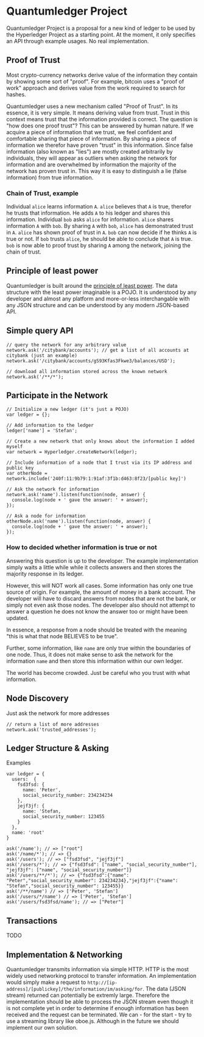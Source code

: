 # Quantumledger Project
Quantumledger Project is a proposal for a new kind of ledger to be used by the Hyperledger Project as a starting point. At the moment, it only specifies an API through example usages. No real implementation. 

## Proof of Trust

Most crypto-currency networks derive value of the information they contain by showing some sort of "proof". For example, bitcoin uses a "proof of work" approach and derives value from the work required to search for hashes.

Quantumledger uses a new mechanism called "Proof of Trust". In its essence, it is very simple. It means deriving value from trust. Trust in this context means trust that the information provided is correct. The question is "how does one proof trust"? This can be answered by human nature. If we acquire a piece of information that we trust, we feel confident and comfortable sharing that piece of information. By sharing a piece of information we therefor have proven "trust" in this information. Since false information (also known as "lies") are mostly created arbitrarily by individuals, they will appear as outliers when asking the network for information and are overwhelmed by information the majority of the network has proven trust in. This way it is easy to distinguish a lie (false information) from true information.

### Chain of Trust, example

Individual `alice` learns information `A`. `alice` believes that `A` is true, therefor he trusts that information. He adds `A` to his ledger and shares this information. Individual `bob` asks `alice` for information. `alice` shares information `A` with `bob`. By sharing `A` with `bob`, `alice` has demonstrated trust in `A`. `alice` has shown proof of trust in `A`. `bob` can now decide if he thinks `A` is true or not. If `bob` trusts `alice`, he should be able to conclude that `A` is true. `bob` is now able to proof trust by sharing `A` among the network, joining the chain of trust.

## Principle of least power

Quantumledger is built around the [principle of least power](http://blog.codinghorror.com/the-principle-of-least-power/). The data structure with the least power imaginable is a POJO. It is understood by any developer and almost any platform and more-or-less interchangable with any JSON structure and can be understood by any modern JSON-based API.

## Simple query API

    // query the network for any arbitrary value
    network.ask('/citybank/accounts'); // get a list of all accounts at citybank (just an example)
    network.ask('/citybank/accounts/gS93Kfas3Fkwe3/balances/USD');
    
    // download all information stored across the known network
    network.ask('/**/*');

## Participate in the Network

    // Initialize a new ledger (it's just a POJO)
    var ledger = {}; 
    
    // Add information to the ledger
    ledger['name'] = 'Stefan';
    
    // Create a new network that only knows about the information I added myself
    var network = Hyperledger.createNetwork(ledger); 
    
    // Include information of a node that I trust via its IP address and public key
    var otherNode = network.include('240f:11:9b79:1:91af:3f1b:d463:8f23/[public key]')
    
    // Ask the network for information
    network.ask('name').listen(function(node, answer) {
      console.log(node + ' gave the answer: ' + answer);
    });
    
    // Ask a node for information
    otherNode.ask('name').listen(function(node, answer) {
      console.log(node + ' gave the answer: ' + answer);
    });
    
    
### How to decided whether information is true or not

Answering this question is up to the developer. The example implementation simply waits a little while while it collects answers and then stores the majority response in its ledger.

However, this will NOT work all cases. Some information has only one true source of origin. For example, the amount of money in a bank account. The developer will have to discard answers from nodes that are not the bank, or simply not even ask those nodes. The developer also should not attempt to answer a question he does not know the answer too or might have been updated.

In essence, a response from a node should be treated with the meaning "this is what that node BELIEVES to be true".

Further, some information, like `name` are only true within the boundaries of one node. Thus, it does not make sense to ask the network for the information `name` and then store this information within our own ledger.

The world has become crowded. Just be careful who you trust with what information.

## Node Discovery

Just ask the network for more addresses

    // return a list of more addresses
    network.ask('trusted_addresses');

## Ledger Structure & Asking

Examples

    var ledger = {
      users:  {
        fsd3fsd: {
          name: 'Peter',
          social_security_number: 234234234
        },
        jejf3jf: {
          name: 'Stefan,
          social_security_number: 123455
        }
      },
      name: 'root'
    }
    
    ask('/name'); // => ["root"]
    ask('/name/*'); // => {}
    ask('/users'); // => ["fsd3fsd", "jejf3jf"]
    ask('/users/*'); // => {"fsd3fsd": ["name", "social_security_number"], "jejf3jf": ["name", "social_security_number"]}
    ask('/users/**/*'); // => {"fsd3fsd":{"name": "Peter","social_security_number": 234234234},"jejf3jf":{"name": "Stefan","social_security_number": 123455}}
    ask('/**/name') // => ['Peter', 'Stefan']
    ask('/users/*/name') // => ['Peter', 'Stefan']
    ask('/users/fsd3fsd/name'); // => ["Peter"]
    
## Transactions

TODO

## Implementation & Networking

Quantumledger transmits information via simple HTTP. HTTP is the most widely used networking protocol to transfer information. An implementation would simply make a request to `http://[ip-address]/[publickey]/the/information/im/asking/for`. The data (JSON stream) returned can potentially be extremly large. Therefore the implementation should be able to process the JSON stream even though it is not complete yet in order to determine if enough information has been received and the request can be terminated. We can - for the start - try to use a streaming library like oboe.js. Although in the future we should implement our own solution.
